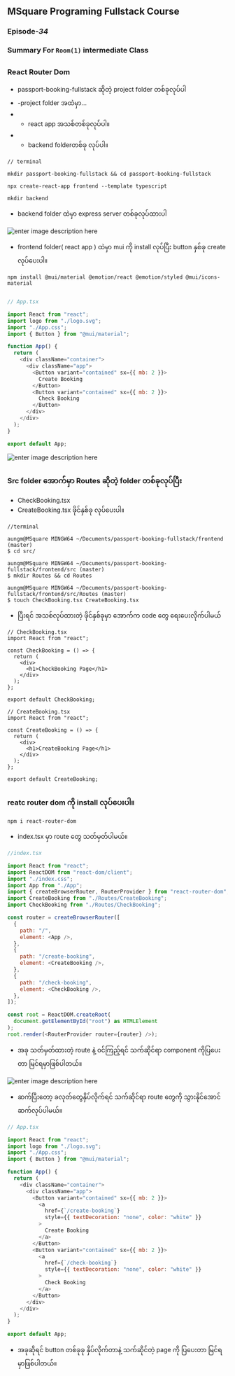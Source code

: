 ﻿## MSquare Programing Fullstack Course
### Episode-*34* 
### Summary For `Room(1)` intermediate Class
##
### React Router Dom
- passport-booking-fullstack ဆိုတဲ့ project folder တစ်ခုလုပ်ပါ
- -project folder အထဲမှာ...
- - react app အသစ်တစ်ခုလုပ်ပါ။
- - backend folderတစ်ခု လုပ်ပါ။
```console
// terminal 

mkdir passport-booking-fullstack && cd passport-booking-fullstack

npx create-react-app frontend --template typescript

mkdir backend

```
- backend folder ထဲမှာ express server တစ်ခုလုပ်ထားပါ

![enter image description here](https://raw.githubusercontent.com/Aungmyanmar32/Msquare-M3-Summary/main/Screenshot%202023-03-24%20145850.png)

- frontend folder( react app ) ထဲမှာ mui ကို install လုပ်ပြီး button နှစ်ခု create လုပ်ပေးပါ။
```
npm install @mui/material @emotion/react @emotion/styled @mui/icons-material


```
```js
// App.tsx

import React from "react";
import logo from "./logo.svg";
import "./App.css";
import { Button } from "@mui/material";

function App() {
  return (
    <div className="container">
      <div className="app">
        <Button variant="contained" sx={{ mb: 2 }}>
          Create Booking
        </Button>
        <Button variant="contained" sx={{ mb: 2 }}>
          Check Booking
        </Button>
      </div>
    </div>
  );
}

export default App;
```

![enter image description here](https://raw.githubusercontent.com/Aungmyanmar32/Msquare-M3-Summary/main/Screenshot%202023-03-24%20151918.png)
##
### Src folder အောက်မှာ Routes ဆိုတဲ့ folder တစ်ခုလုပ်ပြီး 
- CheckBooking.tsx
- CreateBooking.tsx
ဖိုင်နှစ်ခု လုပ်ပေးပါ။

```console
//terminal

aungm@MSquare MINGW64 ~/Documents/passport-booking-fullstack/frontend (master)
$ cd src/

aungm@MSquare MINGW64 ~/Documents/passport-booking-fullstack/frontend/src (master)
$ mkdir Routes && cd Routes

aungm@MSquare MINGW64 ~/Documents/passport-booking-fullstack/frontend/src/Routes (master)
$ touch CheckBooking.tsx CreateBooking.tsx

```

- ပြီးရင် အသစ်လုပ်ထားတဲ့ ဖိုင်နှစ်ခုမှာ အောက်က code  တွေ ရေးပေးလိုက်ပါမယ်

```JS
// CheckBooking.tsx
import React from "react";

const CheckBooking = () => {
  return (
    <div>
      <h1>CheckBooking Page</h1>
    </div>
  );
};

export default CheckBooking;
```
```JS
// CreateBooking.tsx
import React from "react";

const CreateBooking = () => {
  return (
    <div>
      <h1>CreateBooking Page</h1>
    </div>
  );
};

export default CreateBooking;
```
##
### reatc router dom ကို install လုပ်ပေးပါ။
```
npm i react-router-dom
```
- index.tsx မှာ route တွေ သတ်မှတ်ပါမယ်။
```js
//index.tsx

import React from "react";
import ReactDOM from "react-dom/client";
import "./index.css";
import App from "./App";
import { createBrowserRouter, RouterProvider } from "react-router-dom";
import CreateBooking from "./Routes/CreateBooking";
import CheckBooking from "./Routes/CheckBooking";

const router = createBrowserRouter([
  {
    path: "/",
    element: <App />,
  },
  {
    path: "/create-booking",
    element: <CreateBooking />,
  },
  {
    path: "/check-booking",
    element: <CheckBooking />,
  },
]);

const root = ReactDOM.createRoot(
  document.getElementById("root") as HTMLElement
);
root.render(<RouterProvider router={router} />);

```
- အခု သတ်မှတ်ထားတဲ့ route နဲ့ ၀င်ကြည့်ရင် သက်ဆိုင်ရာ component ကိုပြပေးတာ မြင်ရမှာဖြစ်ပါတယ်။

![enter image description here](https://raw.githubusercontent.com/Aungmyanmar32/Msquare-M3-Summary/main/Screenshot%202023-03-24%20160429.png)

- ဆက်ပြီးတော့ ခလုတ်တွေနှိပ်လိုက်ရင် သက်ဆိုင်ရာ route တွေကို သွားနိုင်အောင် ဆက်လုပ်ပါမယ်။
```js
// App.tsx

import React from "react";
import logo from "./logo.svg";
import "./App.css";
import { Button } from "@mui/material";

function App() {
  return (
    <div className="container">
      <div className="app">
        <Button variant="contained" sx={{ mb: 2 }}>
          <a
            href={`/create-booking`}
            style={{ textDecoration: "none", color: "white" }}
          >
            Create Booking
          </a>
        </Button>
        <Button variant="contained" sx={{ mb: 2 }}>
          <a
            href={`/check-booking`}
            style={{ textDecoration: "none", color: "white" }}
          >
            Check Booking
          </a>
        </Button>
      </div>
    </div>
  );
}

export default App;

```

- အခုဆိုရင် button တစ်ခုခု နှိပ်လိုက်တာနဲ့ သက်ဆိုင်တဲ့ page ကို ပြပေးတာ မြင်ရမှာဖြစ်ပါတယ်။
